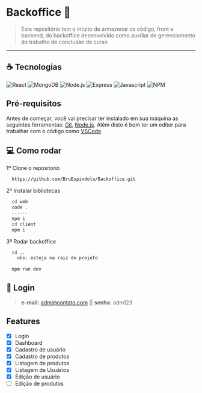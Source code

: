 # Backoffice 🚧


> Este repositório tem o intuito de armazenar os código, front e backend, do backoffice desenvolvido como auxiliar de gerenciamento do trabalho de conclusão de curso

<hr>

## ☕ Tecnologias

![React](https://img.shields.io/badge/React-20232A?style=for-the-badge&logo=react&logoColor=61DAFB)
![MongoDB](https://img.shields.io/badge/MongoDB-4EA94B?style=for-the-badge&logo=mongodb&logoColor=white)
![Node.js](https://img.shields.io/badge/Node.js-339933?style=for-the-badge&logo=nodedotjs&logoColor=white)
![Express](https://img.shields.io/badge/Express.js-000000?style=for-the-badge&logo=express&logoColor=white)
![Javascript](https://img.shields.io/badge/JavaScript-F7DF1E?style=for-the-badge&logo=javascript&logoColor=black)
![NPM](https://img.shields.io/badge/npm-CB3837?style=for-the-badge&logo=npm&logoColor=white)

## Pré-requisitos

Antes de começar, você vai precisar ter instalado em sua máquina as seguintes ferramentas:
[Git](https://git-scm.com), [Node.js](https://nodejs.org/en/). 
Além disto é bom ter um editor para trabalhar com o código como [VSCode](https://code.visualstudio.com/)

## :computer: Como rodar

1º Clone o repositorio
```bash
  https://github.com/BruEspindola/Backoffice.git
```
2º Instalar bibliotecas
```bash
  cd web
  code .
  ------
  npm i
  cd client
  npm i
```
3º Rodar backoffice
```bash
  cd .. 
    obs: esteja na raiz do projeto
    
  npm run dev
```

## :bug: Login

> **e-mail:** adm@contato.com   ||
> **senha:** adm123


## Features
- [x] Login
- [x] Dashboard 
- [x] Cadastro de usuário
- [x] Cadastro de produtos
- [x] Listagem de produtos
- [x] Listagem de Usuários
- [x] Edição de usuário
- [ ] Edição de produtos 
